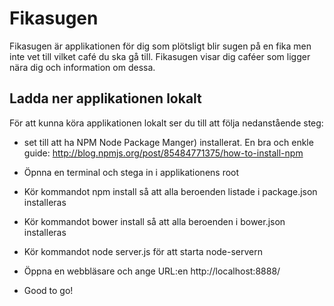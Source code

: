 # Fikasugen

Fikasugen är applikationen för dig som plötsligt blir sugen på en fika men inte vet till vilket café du ska gå till.
Fikasugen visar dig caféer som ligger nära dig och information om dessa.


## Ladda ner applikationen lokalt

För att kunna köra applikationen lokalt ser du till att följa nedanstående steg:

* set till att ha NPM Node Package Manger) installerat. En bra och enkle guide: http://blog.npmjs.org/post/85484771375/how-to-install-npm

* Öpnna en terminal och stega in i applikationens root

* Kör kommandot npm install så att alla beroenden listade i package.json installeras

* Kör kommandot bower install så att alla beroenden i bower.json installeras

* Kör kommandot node server.js för att starta node-servern

* Öppna en webbläsare och ange URL:en http://localhost:8888/

* Good to go!